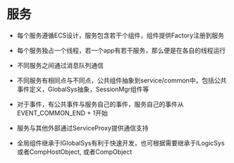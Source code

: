 # 服务

* 每个服务遵循ECS设计，服务包含若干个组件，组件提供Factory注册到服务

* 每个服务独占一个线程，若一个app有若干服务，那么便是在各自的线程运行

* 不同服务之间通过消息队列通信

* 不同服务有相同点与不同点，公共组件抽象到service/common中，包括公共事件定义，GlobalSys抽象，SessionMgr组件等

* 对于事件，有公共事件与服务自己的事件，服务自己的事件从EVENT_COMMON_END + 1开始

* 服务与其他外部通过ServiceProxy提供通信支持

* 全局组件继承于IGlobalSys有利于快速开发，也可根据需要继承于ILogicSys或者CompHostObject, 或者CompObject

  

